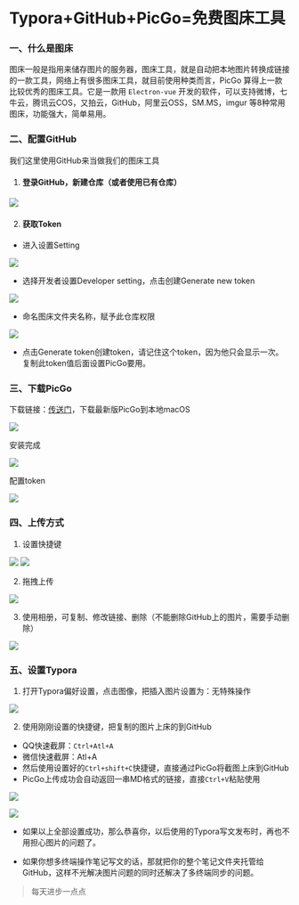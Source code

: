 # Typora+GitHub+PicGo=免费图床工具

### 一、什么是图床

图床一般是指用来储存图片的服务器，图床工具，就是自动把本地图片转换成链接的一款工具，网络上有很多图床工具，就目前使用种类而言，PicGo 算得上一款比较优秀的图床工具。它是一款用 `Electron-vue` 开发的软件，可以支持微博，七牛云，腾讯云COS，又拍云，GitHub，阿里云OSS，SM.MS，imgur 等8种常用图床，功能强大，简单易用。



### 二、配置GitHub

我们这里使用GitHub来当做我们的图床工具

1. #### 登录GitHub，新建仓库（或者使用已有仓库）

<img src="https://cdn.jsdelivr.net/gh/wsqGIT/CokeNotes/images/20201002001500.png"  />

2. #### 获取Token

* 进入设置Setting

<img src="https://cdn.jsdelivr.net/gh/wsqGIT/CokeNotes/images/token1.png"  />



* 选择开发者设置Developer setting，点击创建Generate new token

<img src="https://cdn.jsdelivr.net/gh/wsqGIT/CokeNotes/images/token2.png"  />

* 命名图床文件夹名称，赋予此仓库权限

<img src="https://cdn.jsdelivr.net/gh/wsqGIT/CokeNotes/images/token3.png"  />



* 点击Generate token创建token，请记住这个token，因为他只会显示一次。复制此token值后面设置PicGo要用。





### 三、下载PicGo

下载链接：[传送门](https://github.com/Molunerfinn/PicGo/releases)，下载最新版PicGo到本地macOS

<img src="https://cdn.jsdelivr.net/gh/wsqGIT/CokeNotes/images/20201002000149.png"  />

安装完成

<img src="https://cdn.jsdelivr.net/gh/wsqGIT/CokeNotes/images/20201002000443.png"  />

配置token

<img src="https://cdn.jsdelivr.net/gh/wsqGIT/CokeNotes/images/20201002003133.png"  />



### 四、上传方式

1. 设置快捷键

<img src="https://cdn.jsdelivr.net/gh/wsqGIT/CokeNotes/images/20201002003632.png"  />

<img src="https://cdn.jsdelivr.net/gh/wsqGIT/CokeNotes/images/20201002003705.png"  />

2. 拖拽上传

<img src="https://cdn.jsdelivr.net/gh/wsqGIT/CokeNotes/images/20201002003757.png"  />



3. 使用相册，可复制、修改链接、删除（不能删除GitHub上的图片，需要手动删除）

<img src="https://cdn.jsdelivr.net/gh/wsqGIT/CokeNotes/images/20201002004336.png"  />



### 五、设置Typora

1. 打开Typora偏好设置，点击图像，把插入图片设置为：无特殊操作

<img src="https://cdn.jsdelivr.net/gh/wsqGIT/CokeNotes/images/20201002004640.png"  />

2. 使用刚刚设置的快捷键，把复制的图片上床的到GitHub

* QQ快速截屏：`Ctrl+Atl+A`
* 微信快速截屏：Atl+A
* 然后使用设置好的`Ctrl+shift+C`快捷键，直接通过PicGo将截图上床到GitHub
* PicGo上传成功会自动返回一串MD格式的链接，直接`Ctrl+V`粘贴使用

![](https://cdn.jsdelivr.net/gh/wsqGIT/CokeNotes/images/20201002005420.png)





<img src="https://cdn.jsdelivr.net/gh/wsqGIT/CokeNotes/images/20201002005647.png"  />

* 如果以上全部设置成功，那么恭喜你，以后使用的Typora写文发布时，再也不用担心图片的问题了。

* 如果你想多终端操作笔记写文的话，那就把你的整个笔记文件夹托管给GitHub，这样不光解决图片问题的同时还解决了多终端同步的问题。

  

> 每天进步一点点

